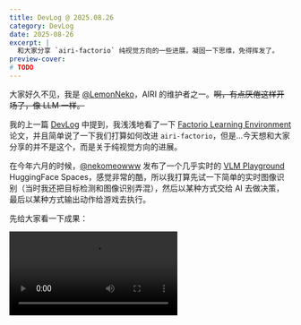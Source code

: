 ```yaml
---
title: DevLog @ 2025.08.26
category: DevLog
date: 2025-08-26
excerpt: |
  和大家分享 `airi-factorio` 纯视觉方向的一些进展，凝固一下思维，免得挥发了。
preview-cover:
# TODO
---
```


<script setup lang="ts">
import NmsIou from './components/nms-iou.vue'
</script>

大家好久不见，我是 [@LemonNeko](https://github.com/LemonNekoGH)，AIRI 的维护者之一。~~啊，有点厌倦这样开场了，像 LLM 一样。~~

我的上一篇 [DevLog](../DevLog-2025.07.18/index.md) 中提到，我浅浅地看了一下 [Factorio Learning Environment](https://arxiv.org/abs/2503.09617) 论文，并且简单说了一下我们打算如何改进 `airi-factorio`，但是...今天想和大家分享的并不是这个，而是关于纯视觉方向的进展。

在今年六月的时候，[@nekomeowww](https://github.com/nekomeowww) 发布了一个几乎实时的 [VLM Playground](https://huggingface.co/spaces/moeru-ai/smolvlm-realtime-webgpu-vue) HuggingFace Spaces，感觉非常的酷，所以我打算先试一下简单的实时图像识别（当时我还把目标检测和图像识别弄混），然后以某种方式交给 AI 去做决策，最后以某种方式输出动作给游戏去执行。

先给大家看一下成果：

<video src="./assets/airi-factorio-yolo-v0-playground-vnc.mp4" controls />

视频中，我在网页里连接了 VNC 来游玩 Factorio，右侧的是目标检测的结果，几乎是实时的，我也部署到 [HuggingFace Space](https://huggingface.co/spaces/proj-airi/factorio-yolo-v0-playground) 了，欢迎来玩。

那，我是怎么做到的呢？

## 把 Factorio 客户端装进 Docker 里

为了能让 AI 看到游戏画面，我们需要确保 Factorio 运行在可控的环境中，不会受我们的窗口大小、位置等影响，同时，我们也会希望这套环境是可以开箱即用的，所以，我选择把 Factorio 装进 Docker 里。

Factorio 官方提供了 [Docker 镜像](https://hub.docker.com/r/factoriotools/factorio)，但是那是纯服务端，如果想要让 AI 看到画面，让 AI 来控制游戏，我们需要一个客户端，但是没有找到现成的 Docker 镜像（而且 Factorio 的许可协议不允许这样分发客户端），我们需要自己打包了（而且我们也依然不能分发我们打包的客户端镜像，只能分享 Dockerfile 了）。

那把 Factorio 客户端~~这头大象~~装进~~名为~~ Docker ~~的冰箱~~里，一共分几步？

1. 下载 Factorio 客户端：当然，它是主角。
2. 准备一个虚拟显示器：具有图形界面的应用需要一个显示器才能显示画面嘛。
3. 准备 VNC 服务：它可以读取到虚拟显示器的内容，把画面传给外部的 VNC 客户端，同时把用户的输入传给游戏。

好像漏了什么？啊，音频？什么音频？不存在的，现在的 AI 还不会听声音，我们先忽略。

### 下载 Factorio 客户端

Factorio 官方网站中可以直接点击下载，但是需要手动操作登录，这不方便构建自动化流程，所以，我找了一个下载脚本 [factorio-dl](https://github.com/moviuro/factorio-dl/) 这是一个非常复杂的 shell 脚本，给它提供用户名，密码和要下载的版本，它就会自动根据系统架构下载对应的客户端。

### 准备一个虚拟显示器

这一步稍微复杂一点，但是它没有像安装一整个桌面环境那么复杂，我也是这时候才知道图形界面程序可以不需要桌面环境，不需要窗口管理器，只要一个最简单的 X 环境和一个显示服务器就可以了。

非常简单：

```bash
sudo apt install -y xvfb x11-apps mesa-utils
```

其中：

- `xvfb` 是一个虚拟的帧缓冲器和 X 服务器。
- `x11-apps` 是一些 X 相关的工具，安装它的时候会同时安装 X 环境。
- `mesa-utils` 是一些 Mesa 相关的工具，Mesa 是 OpenGL 的软件实现，它提供了一些工具来帮助我们测试和调试 OpenGL 程序。

### 准备 VNC 服务

VNC 是 Virtual Network Computing 的缩写，它是一个远程桌面协议，可以让我们在远程控制另一台计算机，就像我们直接坐在那台计算机前面一样。

```bash
sudo apt install -y x11vnc
```

有了这些，我们就可以在 Docker 中运行 Factorio 客户端，用 VNC 来控制它了。

但是这还不够，我的目标是在浏览器中游玩并实时进行目标检测的推理，然而浏览器里只能用 HTTP 协议，所以我们需要用 `websockify` 这样的工具来将 VNC 协议转换为 HTTP 协议，同时，为了方便 Debug，我们还需要一个 Web 界面来显示 VNC 的画面，所以我们还需要安装 `novnc`。

```bash
sudo apt install -y websockify novnc
```

好，这样一来 Docker 镜像就准备好了，可以在这里看完整的 [Dockerfile](https://github.com/moeru-ai/airi-factorio/blob/a6bf243f14cbc0d765ff7ed13389bca33c1fdfa2/docker/Dockerfile) 和[使用说明](https://github.com/moeru-ai/airi-factorio/tree/ba46a4e47b31187dd064b06314b595b551ed3411/apps/factorio-yolo-v0-playground)。

## 训练目标检测模型

为了快速验证，我直接用 YOLO11n 的预训练模型作为基础来训练我们的目标检测模型。

### 准备数据集

我是这样收集数据集的：

1. 使用 [`surface.create_entity`](https://lua-api.factorio.com/latest/classes/LuaSurface.html#create_entity) 函数来在场景中随机位置放置机器，和机器的选择框（selection_box）大小和位置。
2. 使用 [`game.take_screenshot`](https://lua-api.factorio.com/latest/classes/LuaGameScript.html#take_screenshot) 以各种缩放比例和光照条件（daytime）来截屏。
3. 根据选择框生成标注数据并使用 [`helpers.write_file`](https://lua-api.factorio.com/latest/classes/LuaHelpers.html#write_file) 来保存到文件里。

我的收集脚本在[这里](https://github.com/moeru-ai/airi-factorio/blob/ba46a4e47b31187dd064b06314b595b551ed3411/packages/factorio-rcon-snippets-for-node/src/factorio_yolo_dataset_collector_v0.ts)，它使用 `typescript-to-lua` 来把 TypeScript 编译成 Lua，然后使用 RCON 来传递给 Factorio 执行。

在脚本中，我收集了三个型号的组装机和传送带，每个机器收集了 20 张图片，每张图片 1280x1280 分辨率，没有包含 UI。

哦还有，为了能更好的 Debug 我的收集脚本，我开发了一个 [VSCode 插件](https://github.com/moeru-ai/airi-factorio/blob/ba46a4e47b31187dd064b06314b595b551ed3411/packages/vscode-factorio-rcon-evaluator/README.md)，它提供了一个 CodeLens 操作，可以一键编译并执行我的脚本。

图片和标注数据都收集好后，我们需要按 [YOLO 官方的格式](https://docs.ultralytics.com/datasets/detect/) 来组织数据集，然后可以传到 [Ultralytics Hub](https://www.ultralytics.com/hub) 上来看看效果：

![Ultralytics Hub](./assets/factorio-ultralytics-hub-preview.jpg)

是不是看上去还行？那我们开始训练吧！

### 训练模型

由于我刚入门，所以我直接从 [Get Started](https://docs.ultralytics.com/tasks/detect/) 开始，抄来了这几行代码：

```python
from ultralytics import YOLO

model = YOLO("yolo11n.pt")
model.train(data="./dataset/detect.yaml", epochs=100, imgsz=640, device="mps")
model.export(format="onnx")
```

以 640x640 的分辨率，使用 MPS 设备（在 macOS 上，使用 MPS 设备可以获得更好的性能），训练了 100 个 epoch，每个 epoch 有 5 个 batch，大概在 70 epoch 时达到最佳效果，导出了 ONNX 模型。训练耗时大约 8 分钟，模型大小约为 10MB。

可以在 [这里](https://github.com/moeru-ai/airi-factorio/blob/ba46a4e47b31187dd064b06314b595b551ed3411/apps/factorio-yolo-v0-playground) 看到数据集、训练代码和导出的 ONNX 模型。

## 进行推理

现在可以把以上两个零件组装起来了，我用了:

1. `@novnc/novnc` 来在浏览器中显示 VNC 画面，同时把画布的数据拿出来喂给模型。
2. `onnxruntime-web` 来在浏览器中进行推理，它提供了 WebGPU 的支持，可以利用 GPU 的性能。

一开始，推理速度非常慢，大概 400ms 左右，而且会卡死 UI，连 VNC 都没法好好显示了，我临时学了点 WebWorker 的使用方法，把推理和显示分开，才解决了这个问题，并且我发现我并没有真的启用 WebGPU，所以速度还是慢。

```typescript
ort.InferenceSession.create(model, { executionProviders: ['webgpu', 'wasm'] })
```

要写清楚允许使用 WebGPU 和 WASM 两种执行方式，这样可以在 WebGPU 不可用时，自动切换到 WASM 执行。

在启用 WebGPU 之后，推理速度提升到了 80ms 左右，我还是嫌慢，但是我又不知道该怎么继续优化下去了，这时候 Cursor 和我说：「你在像素颜色值归一化的时候，一直在除以 255，你应该先把 `1/255` 算出来，然后直接乘以这个值，这样就可以避免除法了」。

嗯？等一下，原来除法比乘法慢吗？果然跳过的计算机科学课还是得补回来。

按照 Cursor 的建议，我改了下代码，推理速度提升到了 20ms 左右，体验已经非常不错了。

我们刚刚跳过了处理模型输出的部分，现在我们来看看怎么处理模型输出。

### 处理模型输出

模型输出了一个 84000 个元素的数组，和 `dims` 为 `[1, 10, 8400]` 的数组，这意味着 84000 个元素是以 10 个为一组的，每组有边界框的中心 x 和 y 坐标、边界框的宽高、6 个类别分别的置信度，一共 8400 组结果。

在以置信度 0.6 为阈值过滤掉置信度低的边界框后，我们还需要使用 IOU 作为 NMS 手段，来过滤掉重叠的边界框。

关于 IOU 和 NMS，可以参考[这篇文章](https://medium.com/@jesse419419/understanding-iou-and-nms-by-a-j-dcebaad60652)。简单来说，就是把两个框的面积加起来，再减去它们的重叠面积，得到实际占用面积，然后用重叠面积除以实际占用面积，得到 IOU。

我使用了一个非常简单的 NMS 实现，它把所有边界框按置信度排序，然后从高到低遍历，如果一个边界框的 IOU 大于 0.7，就认为它们是同一个物体，就把它过滤掉。

```typescript
function nms(boxes: Box[], iouThreshold: number): Box[] {
  // 1. Filter by confidence and sort in descending order
  const candidates = boxes
    .filter(box => box.confidence > 0.6)
    .sort((a, b) => b.confidence - a.confidence)

  const result: Box[] = []

  while (candidates.length > 0) {
    // 2. Pick the box with the highest confidence
    const bestCandidate = candidates.shift()!
    result.push(bestCandidate)

    // 3. Compare with remaining boxes and remove ones with high IOU
    for (let i = candidates.length - 1; i >= 0; i--) {
      // The iou() function needs to be implemented separately, as described in the article.
      if (iou(bestCandidate, candidates[i]) > iouThreshold) {
        candidates.splice(i, 1)
      }
    }
  }

  return result
}
```

可以在[这里](https://github.com/moeru-ai/airi-factorio/tree/ba46a4e47b31187dd064b06314b595b551ed3411/apps/factorio-yolo-v0-playground)看整个 Playground 的源代码。

也可以在下面这个可视化组件游玩体验 IOU 和 NMS 的效果，通过拖动标签来改变框框位置：

<div class="flex justify-center">
  <NmsIou />
</div>

### 发现的问题

在这么实践下来，我发现了几个问题：

1. 无法识别非正方形图片：一旦遇到非正方形图片，模型输出的所有结果的置信度都会非常低，甚至为 0。
2. 模型可以区分一级组装机和二级组装机，但是它会把箱子等方形物体也识别为组装机。
3. 实际游戏中，机器贴图上往往会叠加一些状态标志，比如电力、现在的配方、使用的插件等，这些标志会干扰模型的识别。

## 最后

到了这里，就是我这个月来的成果了，收获颇丰啊，非常感谢 [@nekomeowww](https://github.com/nekomeowww) 和 [@dsh0416](https://github.com/dsh0416) 和 [makito](https://github.com/sumimakito) 对我的帮助。接下来我该想办法提升一下模型性能，然后以某种方式让 AI 来控制游戏了。
